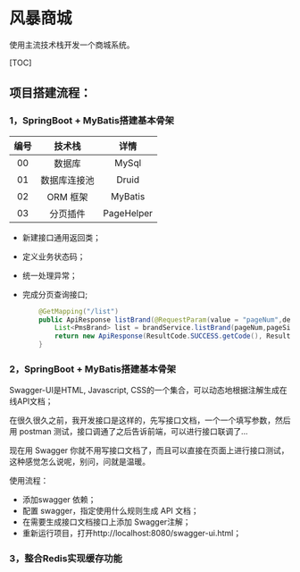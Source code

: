 # 风暴商城
使用主流技术栈开发一个商城系统。

[TOC]



## 项目搭建流程：
### 1，SpringBoot + MyBatis搭建基本骨架

| 编号 |    技术栈    |    详情    |
| :--: | :----------: | :--------: |
|  00  |    数据库    |   MySql    |
|  01  | 数据库连接池 |   Druid    |
|  02  |   ORM 框架   |  MyBatis   |
|  03  |   分页插件   | PageHelper |

- 新建接口通用返回类；

- 定义业务状态码；

- 统一处理异常；

- 完成分页查询接口;

  ```java
      @GetMapping("/list")
      public ApiResponse listBrand(@RequestParam(value = "pageNum",defaultValue = "1")  Integer pageNum, @RequestParam(value = "pageSize",defaultValue = "5") Integer pageSize){
          List<PmsBrand> list = brandService.listBrand(pageNum,pageSize);
          return new ApiResponse(ResultCode.SUCCESS.getCode(), ResultCode.SUCCESS.getMessage(),list);
      }
  ```



### 2，SpringBoot + MyBatis搭建基本骨架

Swagger-UI是HTML, Javascript, CSS的一个集合，可以动态地根据注解生成在线API文档；

在很久很久之前，我开发接口是这样的，先写接口文档，一个一个填写参数，然后用 postman 测试，接口调通了之后告诉前端，可以进行接口联调了...

现在用 Swagger 你就不用写接口文档了，而且可以直接在页面上进行接口测试，这种感觉怎么说呢，别问，问就是温暖。

使用流程：

- 添加swagger 依赖；
- 配置 swagger，指定使用什么规则生成 API 文档；
- 在需要生成接口文档接口上添加 Swagger注解；
- 重新运行项目，打开http://localhost:8080/swagger-ui.html；

### 3，整合Redis实现缓存功能





